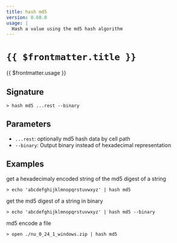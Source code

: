 ```yaml
---
title: hash md5
version: 0.68.0
usage: |
  Hash a value using the md5 hash algorithm
---
```


# <code>{{ $frontmatter.title }}</code>

<div style='white-space: pre-wrap;'>{{ $frontmatter.usage }}</div>

## Signature

```> hash md5 ...rest --binary```

## Parameters

 -  `...rest`: optionally md5 hash data by cell path
 -  `--binary`: Output binary instead of hexadecimal representation

## Examples

get a hexadecimaly encoded string of the md5 digest of a string
```shell
> echo 'abcdefghijklmnopqrstuvwxyz' | hash md5
```

get the md5 digest of a string in binary
```shell
> echo 'abcdefghijklmnopqrstuvwxyz' | hash md5 --binary
```

md5 encode a file
```shell
> open ./nu_0_24_1_windows.zip | hash md5
```
